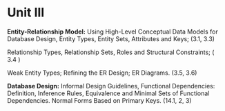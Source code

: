 # Unit III

**Entity-Relationship Model:** Using High-Level Conceptual Data Models for Database Design, Entity Types, Entity Sets, Attributes and Keys; (3.1, 3.3)

Relationship Types, Relationship Sets, Roles and Structural Constraints; ( 3.4 )

Weak Entity Types; Refining the ER Design; ER Diagrams. (3.5, 3.6)

**Database Design:** Informal Design Guidelines, Functional Dependencies: Definition, Inference Rules, Equivalence and Minimal Sets of Functional Dependencies. Normal Forms Based on Primary Keys. (14.1, 2, 3)
